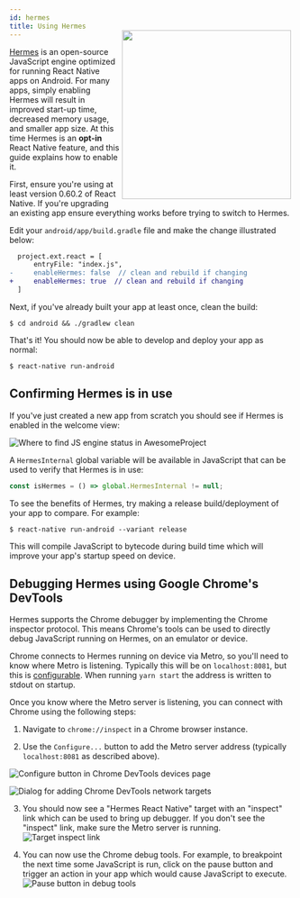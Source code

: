 ```yaml
---
id: hermes
title: Using Hermes
---
```


<a href="https://hermesengine.dev">
  <img width="300" height="300" style="float: right; margin: -30px 4px 0;" src="/react-native/docs/assets/HermesLogo.svg"/>
</a>

[Hermes](https://hermesengine.dev) is an open-source JavaScript engine optimized for running React Native apps on Android. For many apps, simply enabling Hermes will result in improved start-up time, decreased memory usage, and smaller app size. At this time Hermes is an **opt-in** React Native feature, and this guide explains how to enable it.

First, ensure you're using at least version 0.60.2 of React Native. If you're upgrading an existing app ensure everything works before trying to switch to Hermes.

Edit your `android/app/build.gradle` file and make the change illustrated below:

```diff
  project.ext.react = [
      entryFile: "index.js",
-     enableHermes: false  // clean and rebuild if changing
+     enableHermes: true  // clean and rebuild if changing
  ]
```

Next, if you've already built your app at least once, clean the build:

```shell
$ cd android && ./gradlew clean
```

That's it! You should now be able to develop and deploy your app as normal:

```shell
$ react-native run-android
```

## Confirming Hermes is in use

If you've just created a new app from scratch you should see if Hermes is enabled in the welcome view:

![Where to find JS engine status in AwesomeProject](/react-native/docs/assets/HermesApp.jpg)

A `HermesInternal` global variable will be available in JavaScript that can be used to verify that Hermes is in use:

```javascript
const isHermes = () => global.HermesInternal != null;
```

To see the benefits of Hermes, try making a release build/deployment of your app to compare. For example:

```shell
$ react-native run-android --variant release
```

This will compile JavaScript to bytecode during build time which will improve your app's startup speed on device.

## Debugging Hermes using Google Chrome's DevTools

Hermes supports the Chrome debugger by implementing the Chrome inspector protocol. This means Chrome's tools can be used to directly debug JavaScript running on Hermes, on an emulator or device.

Chrome connects to Hermes running on device via Metro, so you'll need to know where Metro is listening. Typically this will be on `localhost:8081`, but this is [configurable](https://facebook.github.io/metro/docs/en/configuration). When running `yarn start` the address is written to stdout on startup.

Once you know where the Metro server is listening, you can connect with Chrome using the following steps:

1. Navigate to `chrome://inspect` in a Chrome browser instance.

2. Use the `Configure...` button to add the Metro server address (typically `localhost:8081` as described above).

![Configure button in Chrome DevTools devices page](/react-native/docs/assets/HermesDebugChromeConfig.png)

![Dialog for adding Chrome DevTools network targets](/react-native/docs/assets/HermesDebugChromeMetroAddress.png)

3. You should now see a "Hermes React Native" target with an "inspect" link which can be used to bring up debugger. If you don't see the "inspect" link, make sure the Metro server is running. ![Target inspect link](/react-native/docs/assets/HermesDebugChromeInspect.png)

4. You can now use the Chrome debug tools. For example, to breakpoint the next time some JavaScript is run, click on the pause button and trigger an action in your app which would cause JavaScript to execute. ![Pause button in debug tools](/react-native/docs/assets/HermesDebugChromePause.png)
